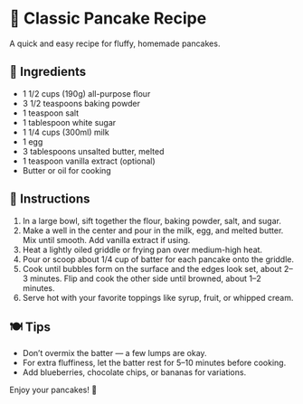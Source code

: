# 🥞 Classic Pancake Recipe

A quick and easy recipe for fluffy, homemade pancakes.

## 🧾 Ingredients

- 1 1/2 cups (190g) all-purpose flour  
- 3 1/2 teaspoons baking powder  
- 1 teaspoon salt  
- 1 tablespoon white sugar  
- 1 1/4 cups (300ml) milk  
- 1 egg  
- 3 tablespoons unsalted butter, melted  
- 1 teaspoon vanilla extract (optional)  
- Butter or oil for cooking  

## 🍳 Instructions

1. In a large bowl, sift together the flour, baking powder, salt, and sugar.
2. Make a well in the center and pour in the milk, egg, and melted butter. Mix until smooth. Add vanilla extract if using.
3. Heat a lightly oiled griddle or frying pan over medium-high heat.
4. Pour or scoop about 1/4 cup of batter for each pancake onto the griddle.
5. Cook until bubbles form on the surface and the edges look set, about 2–3 minutes. Flip and cook the other side until browned, about 1–2 minutes.
6. Serve hot with your favorite toppings like syrup, fruit, or whipped cream.

## 🍽 Tips

- Don’t overmix the batter — a few lumps are okay.
- For extra fluffiness, let the batter rest for 5–10 minutes before cooking.
- Add blueberries, chocolate chips, or bananas for variations.

Enjoy your pancakes! 🥞
